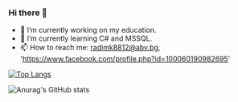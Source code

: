 ### Hi there 👋

- 🔭 I’m currently working on my education.
- 🌱 I’m currently learning C# and MSSQL.
- 📫 How to reach me: radimk8812@abv.bg, 'https://www.facebook.com/profile.php?id=100060190982695'

[![Top Langs](https://github-readme-stats.vercel.app/api/top-langs/?username=Radoslav8812&layout=)](https://github.com/anuraghazra/github-readme-stats)

![Anurag's GitHub stats](https://github-readme-stats.vercel.app/api?username=Radoslav8812&show_icons=true&theme=radical)
